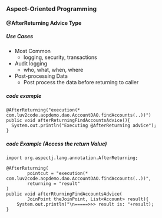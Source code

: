 ### Aspect-Oriented Programming

#### @AfterReturning Advice Type

##### Use Cases
- Most Common
  - logging, security, transactions
- Audit logging
  - who, what, when, where
- Post-processing Data
  - Post process the data before returning to caller

##### code example

```
@AfterReturning("execution(* com.luv2code.aopdemo.dao.AccountDAO.findAccounts(..))")
public void afterReturningFindAccountsAdvice(){
  System.out.println("Executing @AfterReturning advice");
}
```

##### code Example (Access the return Value)

```
import org.aspectj.lang.annotation.AfterReturning;

@AfterReturning(
        pointcut = "execution(* com.luv2code.aopdemo.dao.AccountDAO.findAccounts(..))",
        returning = "result"
)
public void afterRturningFindAccountsAdvice(
        JoinPoint theJoinPoint, List<Account> result){
    System.out.println("\n=====>>> result is: "+result);
}

```
